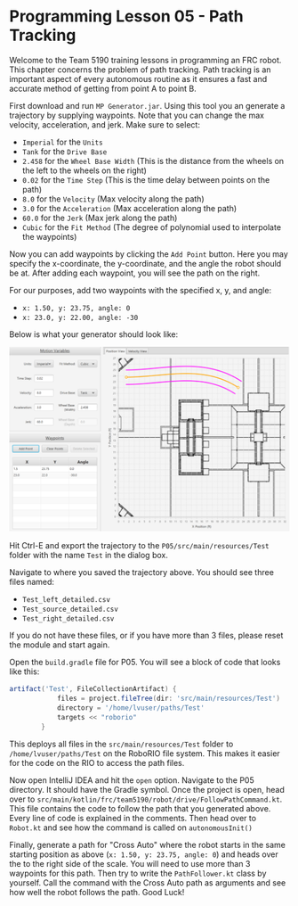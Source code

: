# Programming Lesson 05 - Path Tracking

Welcome to the Team 5190 training lessons in programming an FRC robot. This chapter concerns the problem of path tracking. Path tracking is an important aspect of every autonomous routine as it ensures a fast and accurate method of getting from point A to point B.

First download and run ```MP Generator.jar```. Using this tool you an generate a trajectory by supplying waypoints. Note that you can change the max velocity, acceleration, and jerk. Make sure to select:

* ```Imperial``` for the ```Units```
* ```Tank``` for the ```Drive Base```
* ```2.458``` for the ```Wheel Base Width``` (This is the distance from the wheels on the left to the wheels on the right)
* ```0.02``` for the ```Time Step``` (This is the time delay between points on the path)
* ```8.0``` for the ```Velocity``` (Max velocity along the path)
* ```3.0``` for the ```Acceleration``` (Max acceleration along the path)
* ```60.0``` for the ```Jerk``` (Max jerk along the path)
* ```Cubic``` for the ```Fit Method``` (The degree of polynomial used to interpolate the waypoints)

Now you can add waypoints by clicking the ```Add Point``` button. Here you may specify the x-coordinate, the y-coordinate, and the angle the robot should be at. After adding each waypoint, you will see the path on the right.

For our purposes, add two waypoints with the specified x, y, and angle:

* ```x: 1.50, y: 23.75, angle: 0```
* ```x: 23.0, y: 22.00, angle: -30```

Below is what your generator should look like:

![This is what your generator should look like.](image.png?raw=true "This is what your generator should look like.")

Hit Ctrl-E and export the trajectory to the ```P05/src/main/resources/Test``` folder with the name ```Test``` in the dialog box.  

Navigate to where you saved the trajectory above. You should see three files named:

* ```Test_left_detailed.csv```
* ```Test_source_detailed.csv```
* ```Test_right_detailed.csv```

If you do not have these files, or if you have more than 3 files, please reset the module and start again.

Open the ```build.gradle``` file for P05. You will see a block of code that looks like this:

```groovy
artifact('Test', FileCollectionArtifact) {
            files = project.fileTree(dir: 'src/main/resources/Test')
            directory = '/home/lvuser/paths/Test'
            targets << "roborio"
        }
```

This deploys all files in the ```src/main/resources/Test``` folder to ```/home/lvuser/paths/Test``` on the RoboRIO file system. This makes it easier for the code on the RIO to access the path files.


Now open IntelliJ IDEA and hit the ```open``` option. Navigate to the P05 directory. It should have the Gradle symbol. Once the project is open, head over to ```src/main/kotlin/frc/team5190/robot/drive/FollowPathCommand.kt```. This file contains the code to follow the path that you generated above. Every line of code is explained in the comments. Then head over to ```Robot.kt``` and see how the command is called on ```autonomousInit()```

Finally, generate a path for "Cross Auto" where the robot starts in the same starting position as above (```x: 1.50, y: 23.75, angle: 0```) and heads over the to the right side of the scale. You will need to use more than 3 waypoints for this path. Then try to write the ```PathFollower.kt``` class by yourself. Call the command with the Cross Auto path as arguments and see how well the robot follows the path. Good Luck!